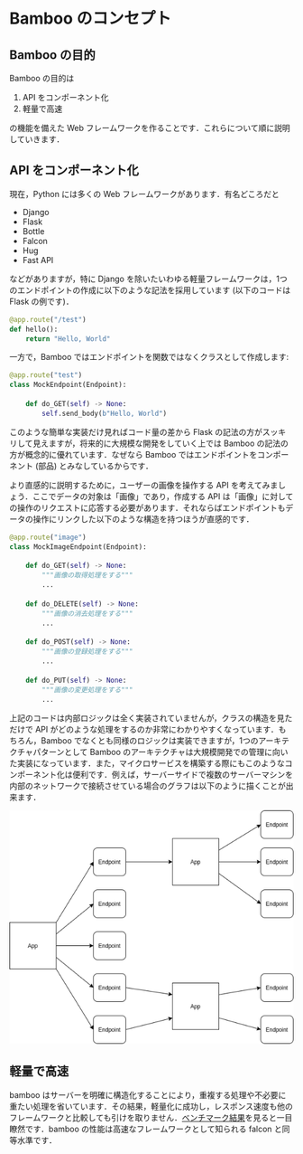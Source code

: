 # Bamboo のコンセプト

## Bamboo の目的
Bamboo の目的は

1. API をコンポーネント化
2. 軽量で高速

の機能を備えた Web フレームワークを作ることです．これらについて順に説明していきます．

## API をコンポーネント化
現在，Python には多くの Web フレームワークがあります．有名どころだと

* Django
* Flask
* Bottle
* Falcon
* Hug
* Fast API

などがありますが，特に Django を除いたいわゆる軽量フレームワークは，1つのエンドポイントの作成に以下のような記法を採用しています (以下のコードは Flask の例です)．

```python
@app.route("/test")
def hello():
    return "Hello, World"
```

一方で，Bamboo ではエンドポイントを関数ではなくクラスとして作成します:

```python
@app.route("test")
class MockEndpoint(Endpoint):

    def do_GET(self) -> None:
        self.send_body(b"Hello, World")
```

このような簡単な実装だけ見ればコード量の差から Flask の記法の方がスッキリして見えますが，将来的に大規模な開発をしていく上では Bamboo の記法の方が概念的に優れています．なぜなら Bamboo ではエンドポイントをコンポーネント (部品) とみなしているからです．

より直感的に説明するために，ユーザーの画像を操作する API を考えてみましょう．ここでデータの対象は「画像」であり，作成する API は「画像」に対しての操作のリクエストに応答する必要があります．それならばエンドポイントもデータの操作にリンクした以下のような構造を持つほうが直感的です．

```python
@app.route("image")
class MockImageEndpoint(Endpoint):

    def do_GET(self) -> None:
        """画像の取得処理をする"""
        ...

    def do_DELETE(self) -> None:
        """画像の消去処理をする"""
        ...

    def do_POST(self) -> None:
        """画像の登録処理をする"""
        ...

    def do_PUT(self) -> None:
        """画像の変更処理をする"""
        ...
```

上記のコードは内部ロジックは全く実装されていませんが，クラスの構造を見ただけで API がどのような処理をするのか非常にわかりやすくなっています．もちろん，Bamboo でなくとも同様のロジックは実装できますが，1つのアーキテクチャパターンとして Bamboo のアーキテクチャは大規模開発での管理に向いた実装になっています．また，マイクロサービスを構築する際にもこのようなコンポーネント化は便利です．例えば，サーバーサイドで複数のサーバーマシンを内部のネットワークで接続させている場合のグラフは以下のように描くことが出来ます．

![api_structure](./res/api_structure.png "Server Structure")

## 軽量で高速
bamboo はサーバーを明確に構造化することにより，重複する処理や不必要に重たい処理を省いています．その結果，軽量化に成功し，レスポンス速度も他のフレームワークと比較しても引けを取りません．[ベンチマーク結果](../../benchmark/http/RESULTS.md)を見ると一目瞭然です．bamboo の性能は高速なフレームワークとして知られる falcon と同等水準です．
